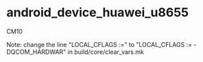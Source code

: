 android_device_huawei_u8655
===========================

CM10

Note: change the line "LOCAL_CFLAGS :=" to "LOCAL_CFLAGS := -DQCOM_HARDWAR" in build/core/clear_vars.mk


